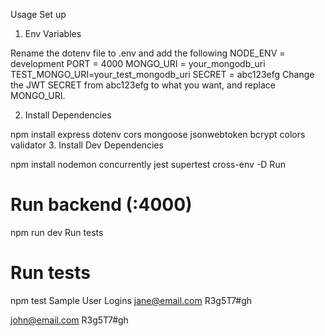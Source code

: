 Usage
Set up
1. Env Variables

Rename the dotenv file to .env and add the following
NODE_ENV = development
PORT = 4000
MONGO_URI = your_mongodb_uri
TEST_MONGO_URI=your_test_mongodb_uri
SECRET = abc123efg
Change the JWT SECRET from abc123efg to what you want, and replace MONGO_URI.

2. Install Dependencies

npm install express dotenv cors mongoose jsonwebtoken bcrypt colors validator
3. Install Dev Dependencies

npm install nodemon concurrently jest supertest  cross-env -D
Run
# Run backend (:4000)
npm run dev
Run tests
# Run tests 
npm test
Sample User Logins
jane@email.com
R3g5T7#gh

john@email.com
R3g5T7#gh